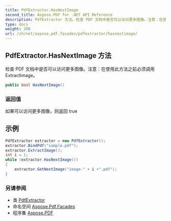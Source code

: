 ```yaml
---
title: PdfExtractor.HasNextImage
second_title: Aspose.PDF for .NET API Reference
description: PdfExtractor 方法。检查 PDF 文档中是否可以访问更多图像。注意：在使用此方法之前必须调用 ExtractImage
type: docs
weight: 200
url: /zh/net/aspose.pdf.facades/pdfextractor/hasnextimage/
---
```

## PdfExtractor.HasNextImage 方法

检查 PDF 文档中是否可以访问更多图像。注意：在使用此方法之前必须调用 ExtractImage。

```csharp
public bool HasNextImage()
```

### 返回值

如果可以访问更多图像，则返回 true

## 示例

```csharp
PdfExtractor extractor = new PdfExtractor();
extractor.BindPdf("sample.pdf");
extractor.ExtractImage();
int i = 1;
while (extractor.HasNextImage())
{
    extractor.GetNextImage("image-" + i +".pdf");
}
```

### 另请参阅

* 类 [PdfExtractor](../)
* 命名空间 [Aspose.Pdf.Facades](../../../aspose.pdf.facades/)
* 程序集 [Aspose.PDF](../../../)